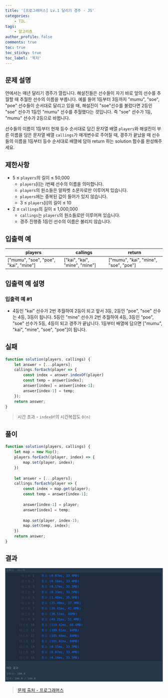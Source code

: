 ```yaml
---
title: '[프로그래머스] Lv.1 달리기 경주 - JS'
categories:
    - TIL
tags:
    - 알고리즘
author_profile: false
comments: true
toc: true
toc_sticky: true
toc_label: '목차'
---
```


## 문제 설명
얀에서는 매년 달리기 경주가 열립니다. 해설진들은 선수들이 자기 바로 앞의 선수를 추월할 때 추월한 선수의 이름을 부릅니다. 예를 들어 1등부터 3등까지 "mumu", "soe", "poe" 선수들이 순서대로 달리고 있을 때, 해설진이 "soe"선수를 불렀다면 2등인 "soe" 선수가 1등인 "mumu" 선수를 추월했다는 것입니다. 즉 "soe" 선수가 1등, "mumu" 선수가 2등으로 바뀝니다.

선수들의 이름이 1등부터 현재 등수 순서대로 담긴 문자열 배열 `players`와 해설진이 부른 이름을 담은 문자열 배열 `callings`가 매개변수로 주어질 때, 경주가 끝났을 때 선수들의 이름을 1등부터 등수 순서대로 배열에 담아 return 하는 solution 함수를 완성해주세요.

## 제한사항
* 5 ≤ `players`의 길이 ≤ 50,000
  * `players`[i]는 i번째 선수의 이름을 의미합니다.
  * `players`의 원소들은 알파벳 소문자로만 이루어져 있습니다.
  * `players`에는 중복된 값이 들어가 있지 않습니다.
  * 3 ≤ `players`[i]의 길이 ≤ 10
* 2 ≤ `callings`의 길이 ≤ 1,000,000
  * `callings`는 `players`의 원소들로만 이루어져 있습니다.
  * 경주 진행중 1등인 선수의 이름은 불리지 않습니다.

## 입출력 예

| players                               | callings                       | return                                |
|---------------------------------------|--------------------------------|---------------------------------------|
| ["mumu", "soe", "poe", "kai", "mine"] | ["kai", "kai", "mine", "mine"] | ["mumu", "kai", "mine", "soe", "poe"] |

## 입출력 예 설명
### 입출력 예 #1
* 4등인 "kai" 선수가 2번 추월하여 2등이 되고 앞서 3등, 2등인 "poe", "soe" 선수는 4등, 3등이 됩니다. 5등인 "mine" 선수가 2번 추월하여 4등, 3등인 "poe", "soe" 선수가 5등, 4등이 되고 경주가 끝납니다. 1등부터 배열에 담으면 ["mumu", "kai", "mine", "soe", "poe"]이 됩니다.

## 실패
```javascript
function solution(players, callings) {
    let answer = [...players];
    callings.forEach(player => {
        const index = answer.indexOf(player)
        const temp = answer[index];
        answer[index] = answer[index-1];
        answer[index-1] = temp;
    });
    return answer;
}
```
> 시간 초과 - `indexOf`의 시간복잡도 `O(n)`

## 풀이
```javascript
function solution(players, callings) {
    let map = new Map();
    players.forEach((player, index) => {
        map.set(player, index);
    })

    let answer = [...players];
    callings.forEach(player => {
        const index = map.get(player);
        const temp = answer[index-1];
        
        answer[index-1] = player;
        answer[index] = temp;
        
        map.set(player, index-1);
        map.set(temp, index);
    })
    return answer;
}
```

## 결과
![result](/assets/images/2023/08-21/algorithm-20-result.png)

>[문제 출처 - 프로그래머스](https://school.programmers.co.kr/learn/courses/30/lessons/178871)